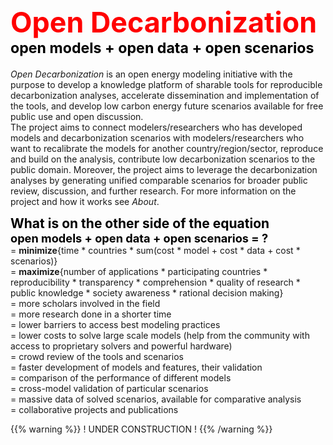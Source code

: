 ---
---

# <span style="color:red; font-size:1.6em"> Open Decarbonization </span><br> <span style="color:black; font-size:.828em"> open models + open data + open scenarios  


*Open Decarbonization* is an open energy modeling initiative with the purpose to develop a knowledge platform of sharable tools for reproducible decarbonization analyses, accelerate dissemination and implementation of the tools, and develop low carbon energy future scenarios available for free public use and open discussion.  
The project aims to connect modelers/researchers who has developed models and decarbonization scenarios with modelers/researchers who want to recalibrate the models for another country/region/sector, reproduce and build on the analysis, contribute low decarbonization scenarios to the public domain. Moreover, the project aims to leverage the decarbonization analyses by generating unified comparable scenarios for broader public review, discussion, and further research.
For more information on the project and how it works see *About</About>*.  
  

<span style="color:black; font-size:1.5em"> __What is on the other side of the equation </span><br><span style="color:black; font-size:1.3em">open models + open data + open scenarios = ?__    
= __minimize__{time * countries * sum(cost * model + cost * data + cost * scenarios)}  
= __maximize__{number of applications * participating countries * reproducibility * transparency * comprehension * quality of research * public knowledge * society awareness * rational decision making}  
= more scholars involved in the field  
= more research done in a shorter time   
= lower barriers to access best modeling practices  
= lower costs to solve large scale models (help from the community with access to proprietary solvers and powerful hardware)  
= crowd review of the tools and scenarios  
= faster development of models and features, their validation  
= comparison of the performance of different models   
= cross-model validation of particular scenarios  
= massive data of solved scenarios, available for comparative analysis  
= collaborative projects and publications  


{{% warning %}}
   ! UNDER CONSTRUCTION !
{{% /warning %}}

